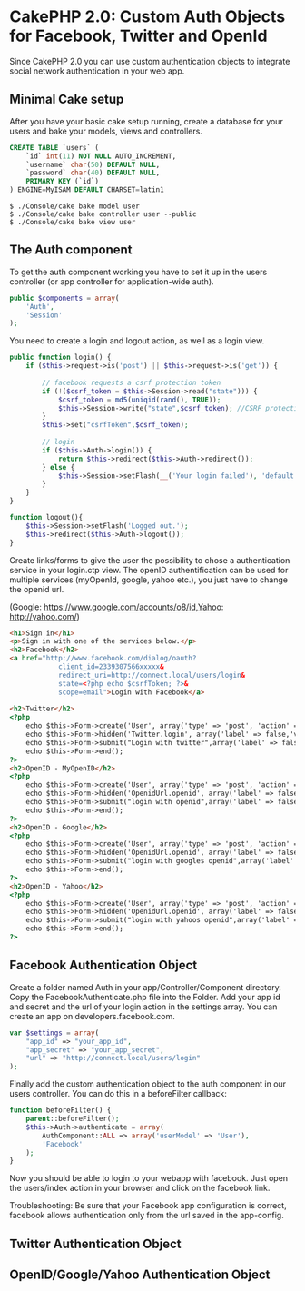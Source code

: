CakePHP 2.0: Custom Auth Objects for Facebook, Twitter and OpenId
====================================================================================

Since CakePHP 2.0 you can use custom authentication objects to integrate social 
network authentication in your web app.

Minimal Cake setup
------------------

After you have your basic cake setup running, create a database for your users
and bake your models, views and controllers.

```SQL
CREATE TABLE `users` (
	`id` int(11) NOT NULL AUTO_INCREMENT,
	`username` char(50) DEFAULT NULL,
	`password` char(40) DEFAULT NULL,
	PRIMARY KEY (`id`)
) ENGINE=MyISAM DEFAULT CHARSET=latin1
```

```
$ ./Console/cake bake model user
$ ./Console/cake bake controller user --public
$ ./Console/cake bake view user
```

The Auth component
------------------

To get the auth component working you have to set it up in the users controller 
(or app controller for application-wide auth).

```php
public $components = array(
	'Auth',
	'Session'
);
```

You need to create a login and logout action, as well as a login view.

```php
public function login() {
	if ($this->request->is('post') || $this->request->is('get')) {
		
		// facebook requests a csrf protection token
        if (!($csrf_token = $this->Session->read("state"))) {
			$csrf_token = md5(uniqid(rand(), TRUE));
			$this->Session->write("state",$csrf_token); //CSRF protection
		}
		$this->set("csrfToken",$csrf_token);
		
		// login 		
		if ($this->Auth->login()) {
			return $this->redirect($this->Auth->redirect());
		} else {
			$this->Session->setFlash(__('Your login failed'), 'default', array(), 'auth');
		}
	}
}
```

```php
function logout(){
	$this->Session->setFlash('Logged out.');
	$this->redirect($this->Auth->logout());
}
```

Create links/forms to give the user the possibility to chose a authentication service in your
login.ctp view. The openID authentification can be used for multiple services (myOpenId, google,
yahoo etc.), you just have to change the openid url.

(Google: https://www.google.com/accounts/o8/id,Yahoo: http://yahoo.com/)

```html
<h1>Sign in</h1>
<p>Sign in with one of the services below.</p>
<h2>Facebook</h2>
<a href="http://www.facebook.com/dialog/oauth?
			client_id=2339307566xxxxx&
			redirect_uri=http://connect.local/users/login&
			state=<?php echo $csrfToken; ?>&
			scope=email">Login with Facebook</a>
			
<h2>Twitter</h2>
<?php
	echo $this->Form->create('User', array('type' => 'post', 'action' => 'login'));
	echo $this->Form->hidden('Twitter.login', array('label' => false,'value' => '1'));
	echo $this->Form->submit("Login with twitter",array('label' => false));
	echo $this->Form->end();
?>
<h2>OpenID - MyOpenID</h2>
<?php
	echo $this->Form->create('User', array('type' => 'post', 'action' => 'login'));
	echo $this->Form->hidden('OpenidUrl.openid', array('label' => false,'value' => 'http://myopenid.com/'));
	echo $this->Form->submit("login with openid",array('label' => false,));
	echo $this->Form->end();
?>	
<h2>OpenID - Google</h2>
<?php
	echo $this->Form->create('User', array('type' => 'post', 'action' => 'login'));
	echo $this->Form->hidden('OpenidUrl.openid', array('label' => false,'value' => 'https://www.google.com/accounts/o8/id'));
	echo $this->Form->submit("login with googles openid",array('label' => false,));
	echo $this->Form->end();
?>	
<h2>OpenID - Yahoo</h2>
<?php
	echo $this->Form->create('User', array('type' => 'post', 'action' => 'login'));
	echo $this->Form->hidden('OpenidUrl.openid', array('label' => false,'value' => 'Yahoo: http://yahoo.com/'));
	echo $this->Form->submit("login with yahoos openid",array('label' => false,));
	echo $this->Form->end();
?>			
```

Facebook Authentication Object
------------------------------

Create a folder named Auth in your app/Controller/Component directory. Copy the FacebookAuthenticate.php file into the Folder.
Add your app id and secret and the url of your login action in the settings array. You can create an app on developers.facebook.com.

```php
var $settings = array(
	"app_id" => "your_app_id",
	"app_secret" => "your_app_secret",
	"url" => "http://connect.local/users/login"
); 
```

Finally add the custom authentication object to the auth component in our users controller. You can do this in a beforeFilter callback:

```php
function beforeFilter() {
	parent::beforeFilter();
	$this->Auth->authenticate = array(
		AuthComponent::ALL => array('userModel' => 'User'),
		'Facebook'
	);
}
```

Now you should be able to login to your webapp with facebook. Just open the users/index action in your browser and click on 
the facebook link. 

Troubleshooting: Be sure that your Facebook app configuration is correct, facebook allows authentication only from the url 
saved in the app-config.

Twitter Authentication Object
------------------------------

OpenID/Google/Yahoo Authentication Object
-----------------------------------------